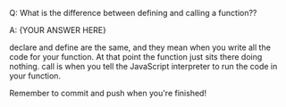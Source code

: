 Q: What is the difference between defining and calling a function??

A: {YOUR ANSWER HERE}

declare and define are the same, and they mean when you write all the code for your function. At that point the function just sits there doing nothing. call is when you tell the JavaScript interpreter to run the code in your function.

Remember to commit and push when you're finished!